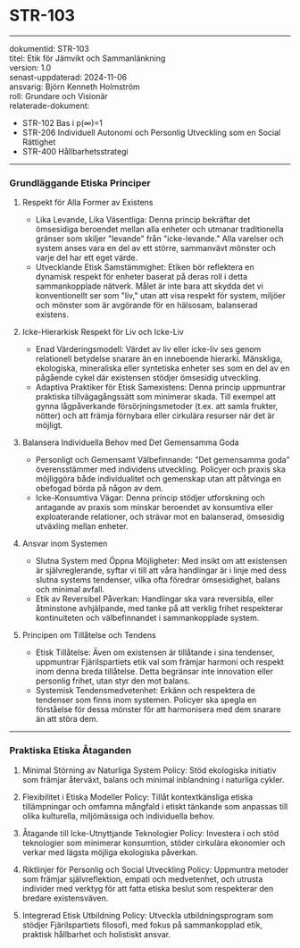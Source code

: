 # STR-103
---
dokumentid: STR-103  
titel: Etik för Jämvikt och Sammanlänkning  
version: 1.0  
senast-uppdaterad: 2024-11-06  
ansvarig: Björn Kenneth Holmström  
roll: Grundare och Visionär  
relaterade-dokument:  
  - STR-102 Bas i p(∞)=1  
  - STR-206 Individuell Autonomi och Personlig Utveckling som en Social Rättighet  
  - STR-400 Hållbarhetsstrategi  

---

### Grundläggande Etiska Principer

1. Respekt för Alla Former av Existens
   - Lika Levande, Lika Väsentliga: Denna princip bekräftar det ömsesidiga beroendet mellan alla enheter och utmanar traditionella gränser som skiljer "levande" från "icke-levande." Alla varelser och system anses vara en del av ett större, sammanvävt mönster och varje del har ett eget värde.
   - Utvecklande Etisk Samstämmighet: Etiken bör reflektera en dynamisk respekt för enheter baserat på deras roll i detta sammankopplade nätverk. Målet är inte bara att skydda det vi konventionellt ser som "liv," utan att visa respekt för system, miljöer och mönster som är avgörande för en hälsosam, balanserad existens.

2. Icke-Hierarkisk Respekt för Liv och Icke-Liv
   - Enad Värderingsmodell: Värdet av liv eller icke-liv ses genom relationell betydelse snarare än en inneboende hierarki. Mänskliga, ekologiska, mineraliska eller syntetiska enheter ses som en del av en pågående cykel där existensen stödjer ömsesidig utveckling.
   - Adaptiva Praktiker för Etisk Samexistens: Denna princip uppmuntrar praktiska tillvägagångssätt som minimerar skada. Till exempel att gynna lågpåverkande försörjningsmetoder (t.ex. att samla frukter, nötter) och att främja förnybara eller cirkulära resurser när det är möjligt.

3. Balansera Individuella Behov med Det Gemensamma Goda
   - Personligt och Gemensamt Välbefinnande: ”Det gemensamma goda” överensstämmer med individens utveckling. Policyer och praxis ska möjliggöra både individualitet och gemenskap utan att påtvinga en obefogad börda på någon av dem.
   - Icke-Konsumtiva Vägar: Denna princip stödjer utforskning och antagande av praxis som minskar beroendet av konsumtiva eller exploaterande relationer, och strävar mot en balanserad, ömsesidig utväxling mellan enheter.

4. Ansvar inom Systemen  
   - Slutna System med Öppna Möjligheter: Med insikt om att existensen är självreglerande, syftar vi till att våra handlingar är i linje med dess slutna systems tendenser, vilka ofta föredrar ömsesidighet, balans och minimal avfall.
   - Etik av Reversibel Påverkan: Handlingar ska vara reversibla, eller åtminstone avhjälpande, med tanke på att verklig frihet respekterar kontinuiteten och välbefinnandet i sammankopplade system.

5. Principen om Tillåtelse och Tendens
   - Etisk Tillåtelse: Även om existensen är tillåtande i sina tendenser, uppmuntrar Fjärilspartiets etik val som främjar harmoni och respekt inom denna breda tillåtelse. Detta begränsar inte innovation eller personlig frihet, utan styr den mot balans.
   - Systemisk Tendensmedvetenhet: Erkänn och respektera de tendenser som finns inom systemen. Policyer ska spegla en förståelse för dessa mönster för att harmonisera med dem snarare än att störa dem.

---

### Praktiska Etiska Åtaganden

1. Minimal Störning av Naturliga System
   Policy: Stöd ekologiska initiativ som främjar återväxt, balans och minimal inblandning i naturliga cykler.

2. Flexibilitet i Etiska Modeller
   Policy: Tillåt kontextkänsliga etiska tillämpningar och omfamna mångfald i etiskt tänkande som anpassas till olika kulturella, miljömässiga och individuella behov.

3. Åtagande till Icke-Utnyttjande Teknologier
   Policy: Investera i och stöd teknologier som minimerar konsumtion, stöder cirkulära ekonomier och verkar med lägsta möjliga ekologiska påverkan.

4. Riktlinjer för Personlig och Social Utveckling
   Policy: Uppmuntra metoder som främjar självreflektion, empati och medvetenhet, och utrusta individer med verktyg för att fatta etiska beslut som respekterar den bredare existensväven.

5. Integrerad Etisk Utbildning
   Policy: Utveckla utbildningsprogram som stödjer Fjärilspartiets filosofi, med fokus på sammankopplad etik, praktisk hållbarhet och holistiskt ansvar.

